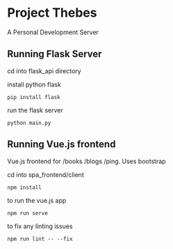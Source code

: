 # Project Thebes
A Personal Development Server

## Running Flask Server
cd into flask_api directory

install python flask
``` 
pip install flask 
```
run the flask server
``` 
python main.py 
```

## Running Vue.js frontend
Vue.js frontend for /books /blogs /ping. Uses bootstrap

cd into spa_frontend/client
``` 
npm install 
```
to run the vue.js app
``` 
npm run serve 
```
to fix any linting issues
``` 
npm run lint -- --fix 
```
